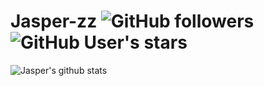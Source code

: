 # Jasper-zz   <img alt="GitHub followers" src="https://img.shields.io/github/followers/jasper-zz?style=plastic"> <img alt="GitHub User's stars" src="https://img.shields.io/github/stars/jasper-zz?style=plastic">


![Jasper's github stats](https://github-readme-stats.vercel.app/api?username=jasper-zz&show_icons=true&title_color=fff&icon_color=79ff97&text_color=9f9f9f&bg_color=151515)
